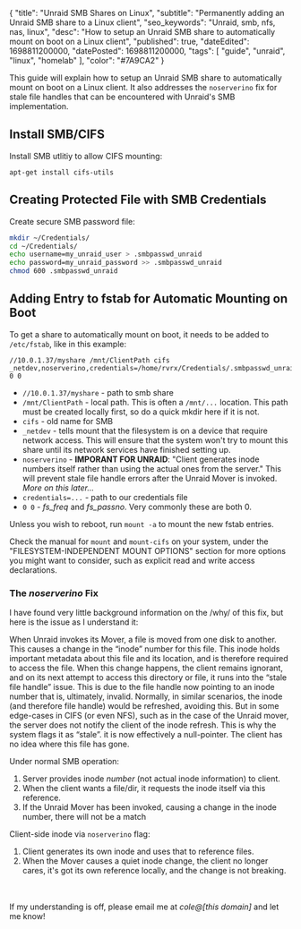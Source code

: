 {
  "title": "Unraid SMB Shares on Linux",
  "subtitle": "Permanently adding an Unraid SMB share to a Linux client",
  "seo_keywords": "Unraid, smb, nfs, nas, linux",
  "desc": "How to setup an Unraid SMB share to automatically mount on boot on a Linux client",
  "published": true,
  "dateEdited": 1698811200000,
  "datePosted": 1698811200000,
  "tags": [ "guide", "unraid", "linux", "homelab" ],
  "color": "#7A9CA2"
}
<!--# START POST #-->

This guide will explain how to setup an Unraid SMB share to automatically mount on boot on a Linux client. It also addresses the `noserverino` fix for stale file handles that can be encountered with Unraid's SMB implementation.

## Install SMB/CIFS
Install SMB utlitiy to allow CIFS mounting: 
```
apt-get install cifs-utils
```

## Creating Protected File with SMB Credentials
Create secure SMB password file:
```bash
mkdir ~/Credentials/
cd ~/Credentials/
echo username=my_unraid_user > .smbpasswd_unraid
echo password=my_unraid_password >> .smbpasswd_unraid
chmod 600 .smbpasswd_unraid
```

## Adding Entry to fstab for Automatic Mounting on Boot
To get a share to automatically mount on boot, it needs to be added to `/etc/fstab`, like in this example:
```
//10.0.1.37/myshare /mnt/ClientPath cifs _netdev,noserverino,credentials=/home/rvrx/Credentials/.smbpasswd_unraid 0 0
```
* `//10.0.1.37/myshare` - path to smb share
* `/mnt/ClientPath` - local path. This is often a `/mnt/...` location. This path must be created locally first, so do a quick mkdir here if it is not.
* `cifs` - old name for SMB
* `_netdev` - tells mount that the filesystem is on a device that require network access. This will ensure that the system won't try to mount this share until its network services have finished setting up.
* `noserverino` - **IMPORANT FOR UNRAID**: "Client generates inode numbers itself rather than using the actual ones from the server." This will prevent stale file handle errors after the Unraid Mover is invoked. *More on this later...*
* `credentials=...` - path to our credentials file
* `0 0` - *fs_freq* and *fs_passno*. Very commonly these are both 0.


Unless you wish to reboot, run `mount -a` to mount the new fstab entries.

Check the manual for `mount` and `mount-cifs` on your system, under the "FILESYSTEM-INDEPENDENT MOUNT OPTIONS" section for more options you might want to consider, such as explicit read and write access declarations.


### The *noserverino* Fix
I have found very little background information on the /why/ of this fix, but here is the issue as I understand it:

When Unraid invokes its Mover, a file is moved from one disk to another. This causes a change in the “inode” number for this file. This inode holds important metadata about this file and its location, and is therefore required to access the file. When this change happens, the client remains ignorant, and on its next attempt to access this directory or file, it runs into the “stale file handle” issue. This is due to the file handle now pointing to an inode number that is, ultimately, invalid. Normally, in similar scenarios, the inode (and therefore file handle) would be refreshed, avoiding this. But in some edge-cases in CIFS (or even NFS), such as in the case of the Unraid mover, the server does not notify the client of the inode refresh. This is why the system flags it as “stale”. it is now effectively a null-pointer. The client has no idea where this file has gone.

Under normal SMB operation:
1. Server provides inode *number* (not actual inode information) to client.
2. When the client wants a file/dir, it requests the inode itself via this reference.
3. If the Unraid Mover has been invoked, causing a change in the inode number, there will not be a match


Client-side inode via `noserverino` flag:
1. Client generates its own inode and uses that to reference files.
2. When the Mover causes a quiet inode change, the client no longer cares, it's got its own reference locally, and the change is not breaking.

\
\
If my understanding is off, please email me at *cole@[this domain]* and let me know!